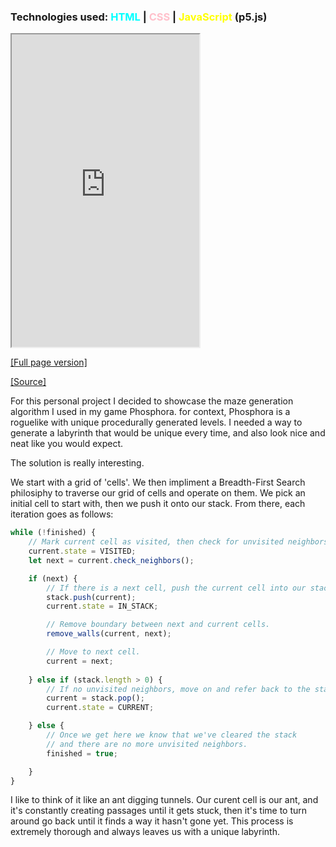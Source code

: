 ### Technologies used: <span style="color:cyan">HTML</span> | <span style="color:pink">CSS</span> | <span style="color:yellow">JavaScript</span> (p5.js)

<iframe src="https://bluephosphor.github.io/portfolio/asset/example/lgv.html" height="500 "title="maze"></iframe>

<a class="source-link" target="_blank" href="https://bluephosphor.github.io/portfolio/asset/example/lgv.html">[Full page version]</a>

<a class="source-link" target="_blank" href="https://github.com/bluephosphor/portfolio/blob/main/asset/example/lgv">[Source]</a>

For this personal project I decided to showcase the maze generation algorithm I used in my game Phosphora. for context, Phosphora is a roguelike with unique procedurally generated levels. I needed a way to generate a labyrinth that would be unique every time, and also look nice and neat like you would expect. 

The solution is really interesting.

We start with a grid of 'cells'. We then impliment a Breadth-First Search philosiphy to traverse our grid of cells and operate on them. We pick an initial cell to start with, then we push it onto our stack. From there, each iteration goes as follows:

```javascript
while (!finished) {
    // Mark current cell as visited, then check for unvisited neighbors.
    current.state = VISITED;
    let next = current.check_neighbors();

    if (next) {
        // If there is a next cell, push the current cell into our stack.
        stack.push(current);
        current.state = IN_STACK;

        // Remove boundary between next and current cells.
        remove_walls(current, next);

        // Move to next cell.
        current = next;
    
    } else if (stack.length > 0) {
        // If no unvisited neighbors, move on and refer back to the stack.
        current = stack.pop();
        current.state = CURRENT;

    } else {
        // Once we get here we know that we've cleared the stack
        // and there are no more unvisited neighbors.
        finished = true;

    }
}
```

I like to think of it like an ant digging tunnels. Our curent cell is our ant, and it's constantly creating passages until it gets stuck, then it's time to turn around go back until it finds a way it hasn't gone yet. This process is extremely thorough and always leaves us with a unique labyrinth.